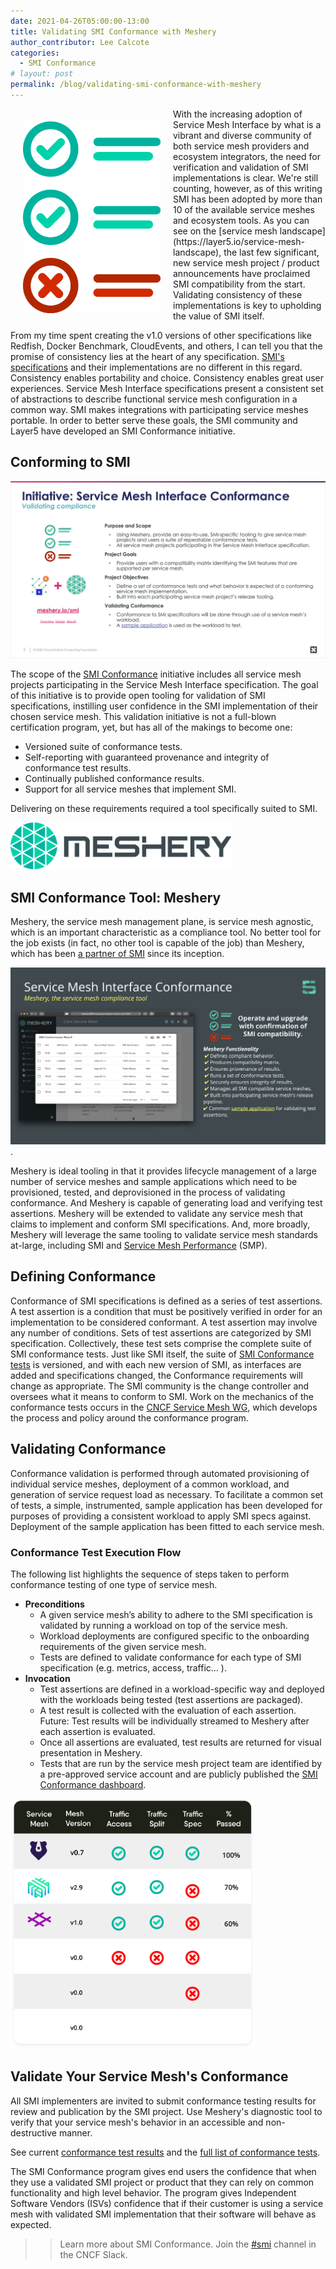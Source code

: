 ```yaml
---
date: 2021-04-26T05:00:00-13:00
title: Validating SMI Conformance with Meshery
author_contributor: Lee Calcote
categories:
  - SMI Conformance
# layout: post
permalink: /blog/validating-smi-conformance-with-meshery
---
```


<div class="row" style="width:220px;float:left;padding:20px;text-align:center;">
<img src="/images/posts/2021-04-26-validating-smi-conformance-with-meshery/smi-conformance.png#left" alt="SMI Conformance Checklist" />
</div>With the increasing adoption of Service Mesh Interface by what is a vibrant and diverse community of both service mesh providers and ecosystem integrators, the need for verification and validation of SMI implementations is clear. We're still counting, however, as of this writing SMI has been adopted by more than 10 of the available service meshes and ecosystem tools. As you can see on the [service mesh landscape](https://layer5.io/service-mesh-landscape), the last few significant, new service mesh project / product announcements have proclaimed SMI compatibility from the start. Validating consistency of these implementations is key to upholding the value of SMI itself.

From my time spent creating the v1.0 versions of other specifications like Redfish, Docker Benchmark, CloudEvents, and others, I can tell you that the promise of consistency lies at the heart of any specification. [SMI's specifications](https://github.com/servicemeshinterface/smi-spec) and their implementations are no different in this regard. Consistency enables portability and choice. Consistency enables great user experiences. Service Mesh Interface specifications present a consistent set of abstractions to describe functional service mesh configuration in a common way. SMI makes integrations with participating service meshes portable. In order to better serve these goals, the SMI community and Layer5 have developed an SMI Conformance initiative.

## Conforming to SMI

![SMI Conformance Program Overview](/images/posts/2021-04-26-validating-smi-conformance-with-meshery/smi-comformance-initiative-overview.png)

The scope of the [SMI Conformance](https://layer5.io/projects/service-mesh-interface-conformance) initiative includes all service mesh projects participating in the Service Mesh Interface specification. The goal of this initiative is to provide open tooling for validation of SMI specifications, instilling user confidence in the SMI implementation of their chosen service mesh. This validation initiative is not a full-blown certification program, yet, but has all of the makings to become one:

- Versioned suite of conformance tests.
- Self-reporting with guaranteed provenance and integrity of conformance test results.
- Continually published conformance results.
- Support for all service meshes that implement SMI.

Delivering on these requirements required a tool specifically suited to SMI.

<img src="/images/posts/2021-04-26-validating-smi-conformance-with-meshery/meshery-logo-light-text-side.svg#center" height="75" alt="Meshery">

## SMI Conformance Tool: Meshery

Meshery, the service mesh management plane, is service mesh agnostic, which is an important characteristic as a compliance tool. No better tool for the job exists (in fact, no other tool is capable of the job) than Meshery, which has been [a partner of SMI](https://meshery.io/blog/a-standard-interface-for-service-meshes) since its inception.

![SMI Conformance Tool](/images/posts/2021-04-26-validating-smi-conformance-with-meshery/meshery-service-mesh-compliance-tool.png).

Meshery is ideal tooling in that it provides lifecycle management of a large number of service meshes and sample applications which need to be provisioned, tested, and deprovisioned in the process of validating conformance. And  Meshery is capable of generating load and verifying test assertions. Meshery will be extended to validate any service mesh that claims to implement and conform SMI specifications. And, more broadly, Meshery will leverage the same tooling to validate service mesh standards at-large, including SMI and [Service Mesh Performance](https://smp-spec.io) (SMP).

## Defining Conformance

Conformance of SMI specifications is defined as a series of test assertions. A test assertion is a condition that must be positively verified in order for an implementation to be considered conformant. A test assertion may involve any number of conditions. Sets of test assertions are categorized by SMI specification. Collectively, these test sets comprise the complete suite of SMI conformance tests. Just like SMI itself, the suite of [SMI Conformance tests](https://layer5.io/projects/service-mesh-interface-conformance) is versioned, and with each new version of SMI, as interfaces are added and specifications changed, the Conformance requirements will change as appropriate. The SMI community is the change controller and oversees what it means to conform to SMI. Work on the mechanics of the conformance tests occurs in the [CNCF Service Mesh WG](https://github.com/cncf/sig-network/tree/master/service-mesh-wg), which develops the process and policy around the conformance program.

## Validating Conformance

Conformance validation is performed through automated provisioning of individual service meshes, deployment of a common workload, and generation of service request load as necessary. To facilitate a common set of tests, a simple, instrumented, sample application has been developed for purposes of providing a consistent workload to apply SMI specs against. Deployment of the sample application has been fitted to each service mesh.

### Conformance Test Execution Flow

The following list highlights the sequence of steps taken to perform conformance testing of one type of service mesh.

- **Preconditions**
  - A given service mesh’s ability to adhere to the SMI specification is validated by running a workload on top of the service mesh.
  - Workload deployments are configured specific to the onboarding requirements of the given service mesh.
  - Tests are defined to validate conformance for each type of SMI specification (e.g. metrics, access, traffic… ).
- **Invocation**
  - Test assertions are defined in a workload-specific way and deployed with the workloads being tested (test assertions are packaged).
  - A test result is collected with the evaluation of each assertion. Future: Test results will be individually streamed to Meshery after each assertion is evaluated.
  - Once all assertions are evaluated, test results are returned for visual presentation in Meshery.
  - Tests that are run by the service mesh project team are identified by a pre-approved service account and are publicly published the [SMI Conformance dashboard](https://meshery.io/service-mesh-interface).


<img src="/images/posts/2021-04-26-validating-smi-conformance-with-meshery/smi-conformance-results.svg" height="400" alt="Results Mockup">

## Validate Your Service Mesh's Conformance

All SMI implementers are invited to submit conformance testing results for review and publication by the SMI project. Use Meshery's diagnostic tool to verify that your service mesh's behavior in an accessible and non-destructive manner.

See current [conformance test results](https://meshery.io/service-mesh-interface) and the [full list of conformance tests](https://layer5.io/projects/service-mesh-interface-conformance).

The SMI Conformance program gives end users the confidence that when they use a validated SMI project or product that they can rely on common functionality and high level behavior. The program gives Independent Software Vendors (ISVs) confidence that if their customer is using a service mesh with validated SMI implementation that their software will behave as expected.

> > Learn more about SMI Conformance. Join the [#smi](https://cloud-native.slack.com/messages/smi) channel in the CNCF Slack.
